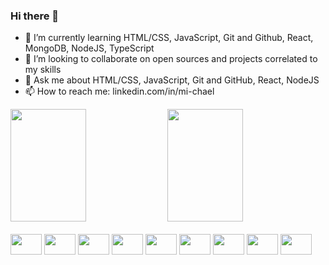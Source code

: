 ### Hi there 👋

- 🌱 I’m currently learning HTML/CSS, JavaScript, Git and Github, React, MongoDB, NodeJS, TypeScript
- 👯 I’m looking to collaborate on open sources and projects correlated to my skills
- 💬 Ask me about HTML/CSS, JavaScript, Git and GitHub, React, NodeJS
- 📫 How to reach me: linkedin.com/in/mi-chael

<div>
  <a>
    <img height="180em" width="49%" src="https://github-readme-stats.vercel.app/api?username=michaelvianas&count_private=true&show_icons=true&theme=dark" />
    <img height="180em" width="49%" src="https://github-readme-stats.vercel.app/api/top-langs/?username=michaelvianas&layout=compact&theme=dark&show_icons=true&langs_count=16" />
  </a>
</div>

<div style="display:inline-block"><br>
  <img height=33 width=50 src="https://cdn.jsdelivr.net/gh/devicons/devicon/icons/html5/html5-original.svg" />
  <img height=33 width=50 src="https://cdn.jsdelivr.net/gh/devicons/devicon/icons/css3/css3-original.svg" />
  <img height=33 width=50 src="https://cdn.jsdelivr.net/gh/devicons/devicon/icons/javascript/javascript-original.svg" />
  <img height=33 width=50 src="https://cdn.jsdelivr.net/gh/devicons/devicon/icons/git/git-original.svg" />
  <img height=33 width=50 src="https://cdn.jsdelivr.net/gh/devicons/devicon/icons/github/github-original.svg" />
  <img height=33 width=50 src="https://cdn.jsdelivr.net/gh/devicons/devicon/icons/react/react-original.svg" />
  <img height=33 width=50 src="https://cdn.jsdelivr.net/gh/devicons/devicon/icons/mongodb/mongodb-original.svg" />
  <img height=33 width=50 src="https://cdn.jsdelivr.net/gh/devicons/devicon/icons/nodejs/nodejs-original.svg" />
  <img height=33 width=50 src="https://cdn.jsdelivr.net/gh/devicons/devicon/icons/typescript/typescript-original.svg" />
</div>
